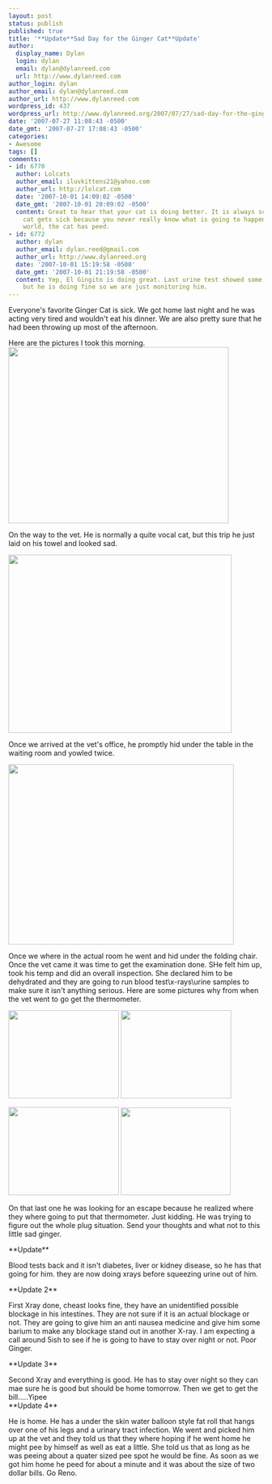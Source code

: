 ```yaml
---
layout: post
status: publish
published: true
title: '**Update**Sad Day for the Ginger Cat**Update'
author:
  display_name: Dylan
  login: dylan
  email: dylan@dylanreed.com
  url: http://www.dylanreed.com
author_login: dylan
author_email: dylan@dylanreed.com
author_url: http://www.dylanreed.com
wordpress_id: 437
wordpress_url: http://www.dylanreed.org/2007/07/27/sad-day-for-the-ginger-cat/
date: '2007-07-27 11:08:43 -0500'
date_gmt: '2007-07-27 17:08:43 -0500'
categories:
- Awesome
tags: []
comments:
- id: 6770
  author: Lolcats
  author_email: iluvkittens21@yahoo.com
  author_url: http://lolcat.com
  date: '2007-10-01 14:09:02 -0500'
  date_gmt: '2007-10-01 20:09:02 -0500'
  content: Great to hear that your cat is doing better. It is always scary when a
    cat gets sick because you never really know what is going to happen! Joy to the
    world, the cat has peed.
- id: 6772
  author: dylan
  author_email: dylan.reed@gmail.com
  author_url: http://www.dylanreed.org
  date: '2007-10-01 15:19:58 -0500'
  date_gmt: '2007-10-01 21:19:58 -0500'
  content: Yep, El Gingito is doing great. Last urine test showed some bacteria still
    but he is doing fine so we are just monitoring him.
---
```

<p> Everyone's favorite Ginger Cat is sick. We got home last night and he was acting very tired and wouldn't eat his dinner. We are also pretty sure that he had been throwing up most of the afternoon.</p>
<p>Here are the pictures I took this morning.<img src="http:&#47;&#47;farm2.static.flickr.com&#47;1156&#47;915681603_fdb0589f58.jpg?v=0" height="348" width="435" &#47;></p>
<p>On the way to the vet. He is normally a quite vocal cat, but this trip he just laid on his towel and looked sad.</p>
<p><img src="http:&#47;&#47;farm2.static.flickr.com&#47;1213&#47;915778847_49bd3d5487.jpg?v=0" height="352" width="441" &#47;></p>
<p>Once we arrived at the vet's office, he promptly hid under the table in the waiting room and yowled twice.</p>
<p><img src="http:&#47;&#47;farm2.static.flickr.com&#47;1222&#47;915847203_c354d1e65e.jpg?v=1185556234" height="356" width="445" &#47;></p>
<p>Once we where in the actual room he went and hid under the folding chair. Once the vet came it was time to get the examination done. SHe felt him up, took his temp and did an overall inspection. She declared him to be dehydrated and they are going to run blood test\x-rays\urine samples to make sure it isn't anything serious. Here are some pictures why from when the vet went to go get the thermometer.</p>
<p><img src="http:&#47;&#47;farm2.static.flickr.com&#47;1034&#47;916778242_37c8f569d2.jpg?v=0" height="174" width="218" &#47;> <img src="http:&#47;&#47;farm2.static.flickr.com&#47;1070&#47;915945473_aaafb1aa1e.jpg?v=0" height="174" width="218" &#47;></p>
<p><img src="http:&#47;&#47;farm2.static.flickr.com&#47;1091&#47;915963263_d47f874a59.jpg?v=0" height="174" width="218" &#47;> <img src="http:&#47;&#47;farm2.static.flickr.com&#47;1056&#47;915972123_085bab793e.jpg?v=0" height="173" width="217" &#47;></p>
<p>On that last one he was looking for an escape because he realized where they where going to put that thermometer. Just kidding. He was trying to figure out the whole plug situation. Send your thoughts and what not to this little sad ginger.</p>
<p>**Update**</p>
<p>Blood tests back and it isn't diabetes, liver or kidney disease, so he has that going for him. they are now doing xrays before squeezing urine out of him.</p>
<p>**Update 2**</p>
<p>First Xray done, cheast looks fine, they have an unidentified possible blockage in his intestines. They are not sure if it is an actual blockage or not. They are going to give him an anti nausea medicine and give him some barium to make any blockage stand out in another X-ray. I am expecting a call around 5ish to see if he is going to have to stay over night or not. Poor Ginger.</p>
<p>**Update 3**</p>
<p>Second Xray and everything is good. He has to stay over night so they can mae sure he is good but should be home tomorrow. Then we get to get the bill.....Yipee<br />
**Update 4**</p>
<p>He is home. He has a under the skin water balloon style fat roll that hangs over one of his legs and a urinary tract infection. We went and picked him up at the vet and they told us that they where hoping if he went home he might pee by himself as well as eat a little. She told us that as long as he was peeing about a quater sized pee spot he would be fine. As soon as we got him home he peed for about a minute and it was about the size of two dollar bills. Go Reno.</p>
